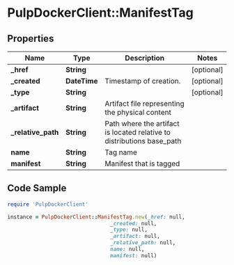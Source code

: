 # PulpDockerClient::ManifestTag

## Properties

Name | Type | Description | Notes
------------ | ------------- | ------------- | -------------
**_href** | **String** |  | [optional] 
**_created** | **DateTime** | Timestamp of creation. | [optional] 
**_type** | **String** |  | [optional] 
**_artifact** | **String** | Artifact file representing the physical content | 
**_relative_path** | **String** | Path where the artifact is located relative to distributions base_path | 
**name** | **String** | Tag name | 
**manifest** | **String** | Manifest that is tagged | 

## Code Sample

```ruby
require 'PulpDockerClient'

instance = PulpDockerClient::ManifestTag.new(_href: null,
                                 _created: null,
                                 _type: null,
                                 _artifact: null,
                                 _relative_path: null,
                                 name: null,
                                 manifest: null)
```


